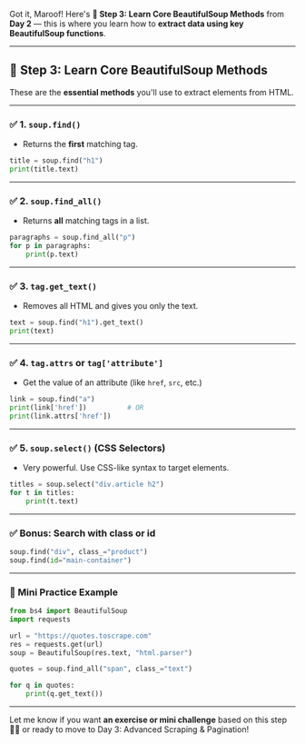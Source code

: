 Got it, Maroof! Here's **📌 Step 3: Learn Core BeautifulSoup Methods** from **Day 2** — this is where you learn how to **extract data using key BeautifulSoup functions**.

---

## 📌 **Step 3: Learn Core BeautifulSoup Methods**

These are the **essential methods** you'll use to extract elements from HTML.

---

### ✅ 1. `soup.find()`

* Returns the **first** matching tag.

```python
title = soup.find("h1")
print(title.text)
```

---

### ✅ 2. `soup.find_all()`

* Returns **all** matching tags in a list.

```python
paragraphs = soup.find_all("p")
for p in paragraphs:
    print(p.text)
```

---

### ✅ 3. `tag.get_text()`

* Removes all HTML and gives you only the text.

```python
text = soup.find("h1").get_text()
print(text)
```

---

### ✅ 4. `tag.attrs` or `tag['attribute']`

* Get the value of an attribute (like `href`, `src`, etc.)

```python
link = soup.find("a")
print(link['href'])          # OR
print(link.attrs['href'])
```

---

### ✅ 5. `soup.select()` (CSS Selectors)

* Very powerful. Use CSS-like syntax to target elements.

```python
titles = soup.select("div.article h2")
for t in titles:
    print(t.text)
```

---

### ✅ Bonus: Search with class or id

```python
soup.find("div", class_="product")
soup.find(id="main-container")
```

---

### 🧪 Mini Practice Example

```python
from bs4 import BeautifulSoup
import requests

url = "https://quotes.toscrape.com"
res = requests.get(url)
soup = BeautifulSoup(res.text, "html.parser")

quotes = soup.find_all("span", class_="text")

for q in quotes:
    print(q.get_text())
```

---

Let me know if you want **an exercise or mini challenge** based on this step 👨‍💻 or ready to move to Day 3: Advanced Scraping & Pagination!
